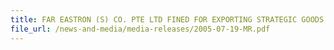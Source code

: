 ```yaml
---
title: FAR EASTRON (S) CO. PTE LTD FINED FOR EXPORTING STRATEGIC GOODS WITHOUT PERMIT 
file_url: /news-and-media/media-releases/2005-07-19-MR.pdf
---
```

